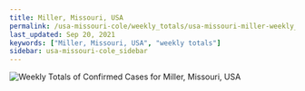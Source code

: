 ```yaml
---
title: Miller, Missouri, USA
permalink: /usa-missouri-cole/weekly_totals/usa-missouri-miller-weekly_totals.html
last_updated: Sep 20, 2021
keywords: ["Miller, Missouri, USA", "weekly totals"]
sidebar: usa-missouri-cole_sidebar
---
```


![Weekly Totals of Confirmed Cases for Miller, Missouri, USA](/covid_tracker/images/graphs/usa-missouri-miller-weekly_totals_graph.png)
